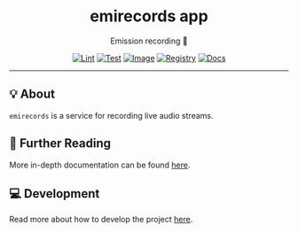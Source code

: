 <h1 align="center">emirecords app</h1>

<div align="center">

Emission recording 🎥

[![Lint](https://github.com/radio-aktywne/app-emirecords/actions/workflows/lint.yaml/badge.svg)](https://github.com/radio-aktywne/app-emirecords/actions/workflows/lint.yaml)
[![Test](https://github.com/radio-aktywne/app-emirecords/actions/workflows/test.yaml/badge.svg)](https://github.com/radio-aktywne/app-emirecords/actions/workflows/test.yaml)
[![Image](https://github.com/radio-aktywne/app-emirecords/actions/workflows/image.yaml/badge.svg)](https://github.com/radio-aktywne/app-emirecords/actions/workflows/image.yaml)
[![Registry](https://github.com/radio-aktywne/app-emirecords/actions/workflows/registry.yaml/badge.svg)](https://github.com/radio-aktywne/app-emirecords/actions/workflows/registry.yaml)
[![Docs](https://github.com/radio-aktywne/app-emirecords/actions/workflows/docs.yaml/badge.svg)](https://github.com/radio-aktywne/app-emirecords/actions/workflows/docs.yaml)

</div>

---

## 💡 About

`emirecords` is a service for recording live audio streams.

## 📄 Further Reading

More in-depth documentation can be found
[here](https://radio-aktywne.github.io/app-emirecords).

## 💻 Development

Read more about how to develop the project
[here](https://github.com/radio-aktywne/app-emirecords/blob/main/CONTRIBUTING.md).

